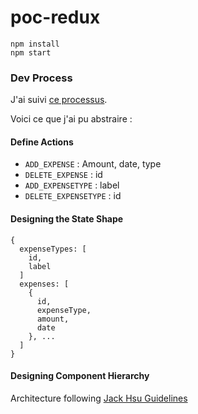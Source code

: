 # poc-redux

```
npm install
npm start
```
### Dev Process
J'ai suivi [ce processus](http://redux.js.org/docs/basics/Actions.html).

Voici ce que j'ai pu abstraire :

#### Define Actions
- `ADD_EXPENSE` : Amount, date, type
- `DELETE_EXPENSE` : id
- `ADD_EXPENSETYPE` : label
- `DELETE_EXPENSETYPE` : id

#### Designing the State Shape
```
{
  expenseTypes: [
    id,
    label
  ]
  expenses: [
    {
      id,
      expenseType,
      amount,
      date
    }, ...
  ]
}
```

#### Designing Component Hierarchy

Architecture following [Jack Hsu Guidelines](http://jaysoo.ca/2016/02/28/organizing-redux-application/)
